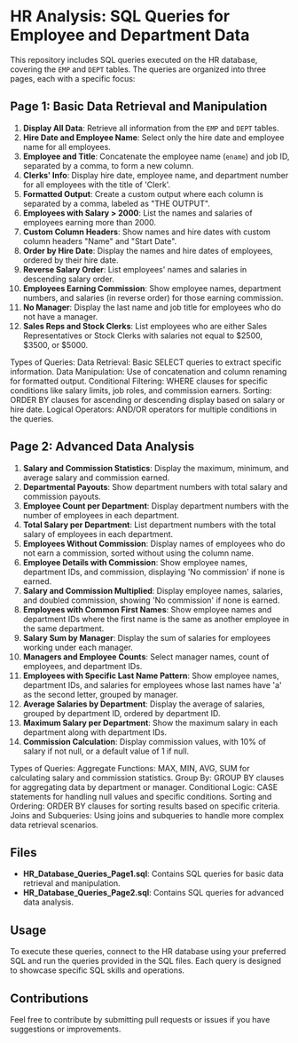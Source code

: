 # HR Analysis: SQL Queries for Employee and Department Data

This repository includes SQL queries executed on the HR database, covering the `EMP` and `DEPT` tables. The queries are organized into three pages, each with a specific focus:

## Page 1: Basic Data Retrieval and Manipulation
1. **Display All Data**: Retrieve all information from the `EMP` and `DEPT` tables.
2. **Hire Date and Employee Name**: Select only the hire date and employee name for all employees.
3. **Employee and Title**: Concatenate the employee name (`ename`) and job ID, separated by a comma, to form a new column.
4. **Clerks' Info**: Display hire date, employee name, and department number for all employees with the title of 'Clerk'.
5. **Formatted Output**: Create a custom output where each column is separated by a comma, labeled as "THE OUTPUT".
6. **Employees with Salary > 2000**: List the names and salaries of employees earning more than 2000.
7. **Custom Column Headers**: Show names and hire dates with custom column headers "Name" and "Start Date".
8. **Order by Hire Date**: Display the names and hire dates of employees, ordered by their hire date.
9. **Reverse Salary Order**: List employees' names and salaries in descending salary order.
10. **Employees Earning Commission**: Show employee names, department numbers, and salaries (in reverse order) for those earning commission.
11. **No Manager**: Display the last name and job title for employees who do not have a manager.
12. **Sales Reps and Stock Clerks**: List employees who are either Sales Representatives or Stock Clerks with salaries not equal to $2500, $3500, or $5000.

Types of Queries:
Data Retrieval: Basic SELECT queries to extract specific information.
Data Manipulation: Use of concatenation and column renaming for formatted output.
Conditional Filtering: WHERE clauses for specific conditions like salary limits, job roles, and commission earners.
Sorting: ORDER BY clauses for ascending or descending display based on salary or hire date.
Logical Operators: AND/OR operators for multiple conditions in the queries.

## Page 2: Advanced Data Analysis
1. **Salary and Commission Statistics**: Display the maximum, minimum, and average salary and commission earned.
2. **Departmental Payouts**: Show department numbers with total salary and commission payouts.
3. **Employee Count per Department**: Display department numbers with the number of employees in each department.
4. **Total Salary per Department**: List department numbers with the total salary of employees in each department.
5. **Employees Without Commission**: Display names of employees who do not earn a commission, sorted without using the column name.
6. **Employee Details with Commission**: Show employee names, department IDs, and commission, displaying 'No commission' if none is earned.
7. **Salary and Commission Multiplied**: Display employee names, salaries, and doubled commission, showing 'No commission' if none is earned.
8. **Employees with Common First Names**: Show employee names and department IDs where the first name is the same as another employee in the same department.
9. **Salary Sum by Manager**: Display the sum of salaries for employees working under each manager.
10. **Managers and Employee Counts**: Select manager names, count of employees, and department IDs.
11. **Employees with Specific Last Name Pattern**: Show employee names, department IDs, and salaries for employees whose last names have 'a' as the second letter, grouped by manager.
12. **Average Salaries by Department**: Display the average of salaries, grouped by department ID, ordered by department ID.
13. **Maximum Salary per Department**: Show the maximum salary in each department along with department IDs.
14. **Commission Calculation**: Display commission values, with 10% of salary if not null, or a default value of 1 if null.
    
Types of Queries:
Aggregate Functions: MAX, MIN, AVG, SUM for calculating salary and commission statistics.
Group By: GROUP BY clauses for aggregating data by department or manager.
Conditional Logic: CASE statements for handling null values and specific conditions.
Sorting and Ordering: ORDER BY clauses for sorting results based on specific criteria.
Joins and Subqueries: Using joins and subqueries to handle more complex data retrieval scenarios.

## Files
- **HR_Database_Queries_Page1.sql**: Contains SQL queries for basic data retrieval and manipulation.
- **HR_Database_Queries_Page2.sql**: Contains SQL queries for advanced data analysis.

## Usage
To execute these queries, connect to the HR database using your preferred SQL and run the queries provided in the SQL files. Each query is designed to showcase specific SQL skills and operations.

## Contributions
Feel free to contribute by submitting pull requests or issues if you have suggestions or improvements.
